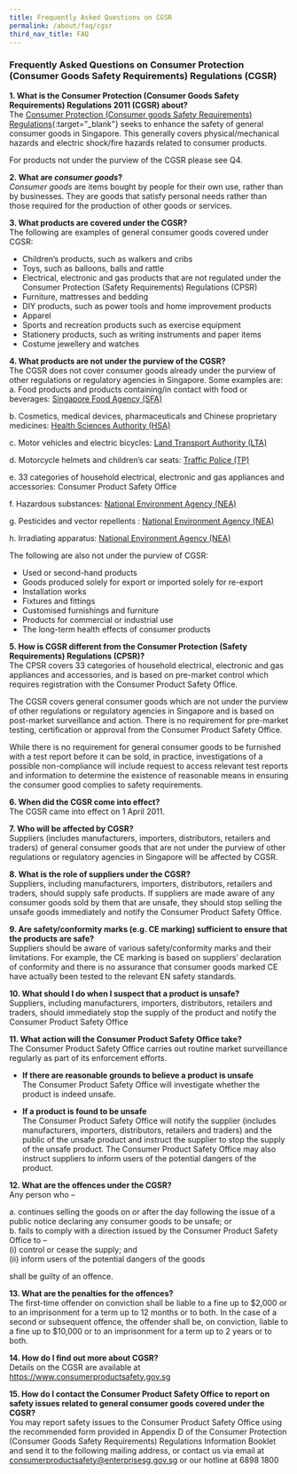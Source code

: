 ```yaml
---
title: Frequently Asked Questions on CGSR
permalink: /about/faq/cgsr
third_nav_title: FAQ
---
```


### Frequently Asked Questions on Consumer Protection (Consumer Goods Safety Requirements) Regulations (CGSR)

**1. What is the Consumer Protection (Consumer Goods Safety Requirements) Regulations 2011 (CGSR) about?**<br>
The [Consumer Protection (Consumer goods Safety Requirements) Regulations](https://sso.agc.gov.sg/SL-Supp/S184-2018/Published/20180329?DocDate=20180329){:target="_blank"} seeks to enhance the safety of general consumer goods in Singapore. This generally covers physical/mechanical hazards and electric shock/fire hazards related to consumer products.

For products not under the purview of the CGSR please see Q4.

**2. What are *consumer goods*?**<br>
*Consumer goods* are items bought by people for their own use, rather than by businesses.  They are goods that satisfy personal needs rather than those required for the production of other goods or services.

**3.	What products are covered under the CGSR?**<br>
The following are examples of general consumer goods covered under CGSR:

*	Children’s products, such as walkers and cribs
*	Toys, such as balloons, balls and rattle
*	Electrical, electronic and gas products that are not regulated under the Consumer Protection (Safety Requirements) Regulations (CPSR)
*	Furniture, mattresses and bedding
*	DIY products, such as power tools and home improvement products
*	Apparel
*	Sports and recreation products such as exercise equipment
*	Stationery products, such as writing instruments and paper items
*	Costume jewellery and watches

**4.	What products are not under the purview of the CGSR?**<br>
The CGSR does not cover consumer goods already under the purview of other regulations or regulatory agencies in Singapore. Some examples are:<br>
  a.	Food products and products containing/in contact with food or beverages: [Singapore Food Agency (SFA)](https://www.sfa.gov.sg/)

  b.	Cosmetics, medical devices, pharmaceuticals and Chinese proprietary medicines: [Health Sciences Authority (HSA)](https://www.hsa.gov.sg/)

  c.	Motor vehicles and electric bicycles: [Land Transport Authority (LTA)](https://www.lta.gov.sg/) 

  d.	Motorcycle helmets and children’s car seats: [Traffic Police (TP)](https://www.police.gov.sg/resources/traffic-matters/safety-tips) 

  e.	33 categories of household electrical, electronic and gas appliances and accessories: Consumer Product Safety Office

  f.	Hazardous substances:  [National Environment Agency (NEA)](https://www.nea.gov.sg/our-services/pollution-control/chemical-safety/hazardous-substances) 

  g.	Pesticides and vector repellents : [National Environment Agency (NEA)](https://www.nea.gov.sg/our-services/pollution-control/chemical-safety/hazardous-substances) 

  h.	Irradiating apparatus: [National Environment Agency (NEA)](https://www.nea.gov.sg/our-services/pollution-control/chemical-safety/hazardous-substances) 

The following are also not under the purview of CGSR:<br>

*	Used or second-hand products
*	Goods produced solely for export or imported solely for re-export
*	Installation works
*	Fixtures and fittings 
*	Customised furnishings and furniture 
*	Products for commercial or industrial use
*	The long-term health effects of consumer products

**5.	How is CGSR different from the Consumer Protection (Safety Requirements) Regulations (CPSR)?**<br>
The CPSR covers 33 categories of household electrical, electronic and gas appliances and accessories, and is based on pre-market control which requires registration with the Consumer Product Safety Office.

The CGSR covers general consumer goods which are not under the purview of other regulations or regulatory agencies in Singapore and is based on post-market surveillance and action. There is no requirement for pre-market testing, certification or approval from the Consumer Product Safety Office.

While there is no requirement for general consumer goods to be furnished with a test report before it can be sold, in practice, investigations of a possible non-compliance will include request to access relevant test reports and information to determine the existence of reasonable means in ensuring the consumer good complies to safety requirements.

**6.	When did the CGSR come into effect?**<br>
The CGSR came into effect on 1 April 2011.

**7.	Who will be affected by CGSR?**<br>
Suppliers (includes manufacturers, importers, distributors, retailers and traders) of general consumer goods that are not under the purview of other regulations or regulatory agencies in Singapore will be affected by CGSR.

**8.	What is the role of suppliers under the CGSR?**<br>
Suppliers, including manufacturers, importers, distributors, retailers and traders, should supply safe products. If suppliers are made aware of any consumer goods sold by them that are unsafe, they should stop selling the unsafe goods immediately and notify the Consumer Product Safety Office.

**9.	Are safety/conformity marks (e.g. CE marking) sufficient to ensure that the products are safe?**<br>
Suppliers should be aware of various safety/conformity marks and their limitations. For example, the CE marking is based on suppliers’ declaration of conformity and there is no assurance that consumer goods marked CE have actually been tested to the relevant EN safety standards.

**10.	What should I do when I suspect that a product is unsafe?**<br>
Suppliers, including manufacturers, importers, distributors, retailers and traders, should immediately stop the supply of the product and notify the Consumer Product Safety Office

**11.	What action will the Consumer Product Safety Office take?**<br>
The Consumer Product Safety Office carries out routine market surveillance regularly as part of its enforcement efforts.<br>
* **If there are reasonable grounds to believe a product is unsafe**<br>
The Consumer Product Safety Office will investigate whether the product is indeed unsafe.  

* **If a product is found to be unsafe**<br>
The Consumer Product Safety Office will notify the supplier (includes manufacturers, importers, distributors, retailers and traders) and the public of the unsafe product and instruct the supplier to stop the supply of the unsafe product. The Consumer Product Safety Office may also instruct suppliers to inform users of the potential dangers of the product.

**12.	What are the offences under the CGSR?**<br>
Any person who –

  a.	continues selling the goods on or after the day following the issue of a public notice declaring any consumer goods to be unsafe; or<br>
  b.	fails to comply with a direction issued by the Consumer Product Safety Office to –<br>
      (i)	control or cease the supply; and<br>
      (ii)	inform users of the potential dangers of the goods

shall be guilty of an offence.

**13.	What are the penalties for the offences?**<br>
The first-time offender on conviction shall be liable to a fine up to $2,000 or to an imprisonment for a term up to 12 months or to both. In the case of a second or subsequent offence, the offender shall be, on conviction, liable to a fine up to $10,000 or to an imprisonment for a term up to 2 years or to both.

**14.	How do I find out more about CGSR?**<br>
Details on the CGSR are available at <https://www.consumerproductsafety.gov.sg>

**15.	How do I contact the Consumer Product Safety Office to report on safety issues related to general consumer goods covered under the CGSR?**<br>
You may report safety issues to the Consumer Product Safety Office using the recommended form provided in Appendix D of the Consumer Protection (Consumer Goods Safety Requirements) Regulations Information Booklet and send it to the following mailing address, or contact us via email at <consumerproductsafety@enterprisesg.gov.sg> or our hotline at 6898 1800
